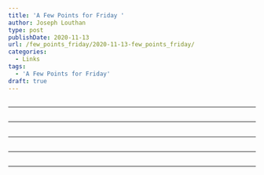 ```yaml
---
title: 'A Few Points for Friday '
author: Joseph Louthan
type: post
publishDate: 2020-11-13
url: /few_points_friday/2020-11-13-few_points_friday/
categories:
  - Links
tags:
  - 'A Few Points for Friday'
draft: true
---
```


##


------

##


------

##


------

##


------

##


------

